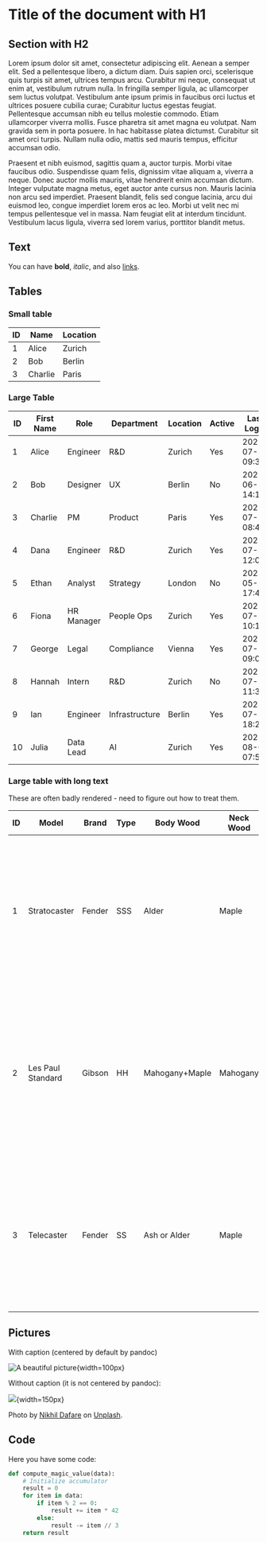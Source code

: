 # Title of the document with H1


## Section with H2

Lorem ipsum dolor sit amet, consectetur adipiscing elit. Aenean a semper elit. Sed a pellentesque libero, a dictum diam. Duis sapien orci, scelerisque quis turpis sit amet, ultrices tempus arcu. Curabitur mi neque, consequat ut enim at, vestibulum rutrum nulla. In fringilla semper ligula, ac ullamcorper sem luctus volutpat. Vestibulum ante ipsum primis in faucibus orci luctus et ultrices posuere cubilia curae; Curabitur luctus egestas feugiat. Pellentesque accumsan nibh eu tellus molestie commodo. Etiam ullamcorper viverra mollis. Fusce pharetra sit amet magna eu volutpat. Nam gravida sem in porta posuere. In hac habitasse platea dictumst. Curabitur sit amet orci turpis. Nullam nulla odio, mattis sed mauris tempus, efficitur accumsan odio.

Praesent et nibh euismod, sagittis quam a, auctor turpis. Morbi vitae faucibus odio. Suspendisse quam felis, dignissim vitae aliquam a, viverra a neque. Donec auctor mollis mauris, vitae hendrerit enim accumsan dictum. Integer vulputate magna metus, eget auctor ante cursus non. Mauris lacinia non arcu sed imperdiet. Praesent blandit, felis sed congue lacinia, arcu dui euismod leo, congue imperdiet lorem eros ac leo. Morbi ut velit nec mi tempus pellentesque vel in massa. Nam feugiat elit at interdum tincidunt. Vestibulum lacus ligula, viverra sed lorem varius, porttitor blandit metus.

## Text

You can have **bold**, *italic*, and also [links](https://github.com/andreabonetti/md-doc).

## Tables

### Small table

| ID | Name    | Location |
| -- | ------- | -------- |
| 1  | Alice   | Zurich   |
| 2  | Bob     | Berlin   |
| 3  | Charlie | Paris    |


### Large Table

| ID  | First Name | Role       | Department     | Location | Active | Last Login       |
| --- | ---------- | ---------- | -------------- | -------- | ------ | ---------------- |
| 1   | Alice      | Engineer   | R&D            | Zurich   | Yes    | 2025-07-30 09:32 |
| 2   | Bob        | Designer   | UX             | Berlin   | No     | 2025-06-12 14:18 |
| 3   | Charlie    | PM         | Product        | Paris    | Yes    | 2025-07-29 08:45 |
| 4   | Dana       | Engineer   | R&D            | Zurich   | Yes    | 2025-07-31 12:01 |
| 5   | Ethan      | Analyst    | Strategy       | London   | No     | 2025-05-20 17:40 |
| 6   | Fiona      | HR Manager | People Ops     | Zurich   | Yes    | 2025-07-25 10:10 |
| 7   | George     | Legal      | Compliance     | Vienna   | Yes    | 2025-07-28 09:00 |
| 8   | Hannah     | Intern     | R&D            | Zurich   | No     | 2025-07-10 11:30 |
| 9   | Ian        | Engineer   | Infrastructure | Berlin   | Yes    | 2025-07-31 18:20 |
| 10  | Julia      | Data Lead  | AI             | Zurich   | Yes    | 2025-08-01 07:55 |

### Large table with long text

These are often badly rendered - need to figure out how to treat them.

| ID  | Model               | Brand  | Type | Body Wood      | Neck Wood    | Pickups                | Summary                                                                                                                                                                 |
| --- | ------------------- | ------ | ---- | -------------- | ------------ | ---------------------- | ----------------------------------------------------------------------------------------------------------------------------------------------------------------------- |
| 1   | Stratocaster        | Fender | SSS  | Alder          | Maple        | 3x Single-Coil         | The Fender Stratocaster is a Swiss army knife of guitars. Its chimey single-coils and ergonomic body make it a staple for versatile players across genres.              |
| 2   | Les Paul Standard   | Gibson | HH   | Mahogany+Maple | Mahogany     | 2x Humbucker           | The Gibson Les Paul offers raw power and singing sustain. Ideal for high-gain tones and expressive solos, though its heft and price tag are not for the faint of heart. |
| 3   | Telecaster          | Fender | SS   | Ash or Alder   | Maple        | 2x Single-Coil         | The Telecaster delivers honest, cutting tones that punch through the mix. It's a workhorse for rhythm players and a minimalist’s dream.                                 |


## Pictures

With caption (centered by default by pandoc)

![A beautiful picture](pics/nikhil-dafare-Z2-fNSX4zjI-unsplash.jpg){width=100px}

Without caption (it is not centered by pandoc):

![](pics/nikhil-dafare-Z2-fNSX4zjI-unsplash.jpg){width=150px}

Photo by [Nikhil Dafare](https://unsplash.com/@designingsucks?utm_content=creditCopyText&utm_medium=referral&utm_source=unsplash) on [Unplash](https://unsplash.com/photos/a-close-up-of-a-colorful-ball-idVUh309DvA?utm_content=creditCopyText&utm_medium=referral&utm_source=unsplash).

## Code

Here you have some code:
```python
def compute_magic_value(data):
    # Initialize accumulator
    result = 0
    for item in data:
        if item % 2 == 0:
            result += item * 42
        else:
            result -= item // 3
    return result
```